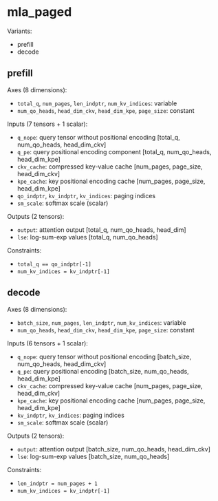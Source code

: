 # mla_paged

Variants:
- prefill
- decode

## prefill

Axes (8 dimensions):
- `total_q`, `num_pages`, `len_indptr`, `num_kv_indices`: variable
- `num_qo_heads`, `head_dim_ckv`, `head_dim_kpe`, `page_size`: constant

Inputs (7 tensors + 1 scalar):
- `q_nope`: query tensor without positional encoding [total_q, num_qo_heads, head_dim_ckv]
- `q_pe`: query positional encoding component [total_q, num_qo_heads, head_dim_kpe]
- `ckv_cache`: compressed key-value cache [num_pages, page_size, head_dim_ckv]
- `kpe_cache`: key positional encoding cache [num_pages, page_size, head_dim_kpe]
- `qo_indptr`, `kv_indptr`, `kv_indices`: paging indices
- `sm_scale`: softmax scale (scalar)

Outputs (2 tensors):
- `output`: attention output [total_q, num_qo_heads, head_dim]
- `lse`: log-sum-exp values [total_q, num_qo_heads]

Constraints:
- `total_q == qo_indptr[-1]`
- `num_kv_indices = kv_indptr[-1]`

## decode

Axes (8 dimensions):
- `batch_size`, `num_pages`, `len_indptr`, `num_kv_indices`: variable
- `num_qo_heads`, `head_dim_ckv`, `head_dim_kpe`, `page_size`: constant

Inputs (6 tensors + 1 scalar):
- `q_nope`: query tensor without positional encoding [batch_size, num_qo_heads, head_dim_ckv]
- `q_pe`: query positional encoding [batch_size, num_qo_heads, head_dim_kpe]
- `ckv_cache`: compressed key-value cache [num_pages, page_size, head_dim_ckv]
- `kpe_cache`: key positional encoding cache [num_pages, page_size, head_dim_kpe]
- `kv_indptr`, `kv_indices`: paging indices
- `sm_scale`: softmax scale (scalar)

Outputs (2 tensors):
- `output`: attention output [batch_size, num_qo_heads, head_dim_ckv]
- `lse`: log-sum-exp values [batch_size, num_qo_heads]

Constraints:
- `len_indptr = num_pages + 1`
- `num_kv_indices = kv_indptr[-1]`
